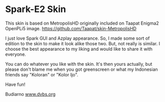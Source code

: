 # Spark-E2 Skin

This skin is based on MetropolisHD originally included on Taapat Enigma2 OpenPLi5 image.
https://github.com/Taapat/skin-MetropolisHD

I just love Spark GUI and Azplay appearance. So, I made some sort of edition to the skin to make it look alike those two. But, not really is similar. I choose the best appearance to my liking and would like to share it with everyone.

You can do whatever you like with the skin. It's then yours actually, but please don't blame me when you got greenscreen or what my Indonesian friends say "Koloran" or "Kolor Ijo".

Have fun!

Budiarno
www.dvbs.org
